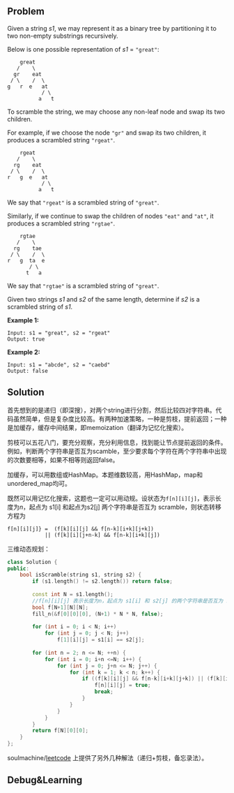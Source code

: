 ## Problem

Given a string *s1*, we may represent it as a binary tree by partitioning it to two non-empty substrings recursively.

Below is one possible representation of *s1* = `"great"`:

```
    great
   /    \
  gr    eat
 / \    /  \
g   r  e   at
           / \
          a   t
```

To scramble the string, we may choose any non-leaf node and swap its two children.

For example, if we choose the node `"gr"` and swap its two children, it produces a scrambled string `"rgeat"`.

```
    rgeat
   /    \
  rg    eat
 / \    /  \
r   g  e   at
           / \
          a   t
```

We say that `"rgeat"` is a scrambled string of `"great"`.

Similarly, if we continue to swap the children of nodes `"eat"` and `"at"`, it produces a scrambled string `"rgtae"`.

```
    rgtae
   /    \
  rg    tae
 / \    /  \
r   g  ta  e
       / \
      t   a
```

We say that `"rgtae"` is a scrambled string of `"great"`.

Given two strings *s1* and *s2* of the same length, determine if *s2* is a scrambled string of *s1*.

**Example 1:**

```
Input: s1 = "great", s2 = "rgeat"
Output: true
```

**Example 2:**

```
Input: s1 = "abcde", s2 = "caebd"
Output: false
```



## Solution

首先想到的是递归（即深搜），对两个string进行分割，然后比较四对字符串。代码虽然简单，但是复杂度比较高。有两种加速策略，一种是剪枝，提前返回；一种是加缓存，缓存中间结果，即memoization（翻译为记忆化搜索）。

剪枝可以五花八门，要充分观察，充分利用信息，找到能让节点提前返回的条件。例如，判断两个字符串是否互为scamble，至少要求每个字符在两个字符串中出现的次数要相等，如果不相等则返回false。

加缓存，可以用数组或HashMap。本题维数较高，用HashMap，map和unordered_map均可。

既然可以用记忆化搜索，这题也一定可以用动规。设状态为`f[n][i][j]`，表示长度为$n$，起点为 s1[i] 和起点为s2[j] 两个字符串是否互为 scramble，则状态转移方程为

```
f[n][i][j]} =  (f[k][i][j] && f[n-k][i+k][j+k]) 
            || (f[k][i][j+n-k] && f[n-k][i+k][j])
```

三维动态规划：

```cpp
class Solution {
public:
    bool isScramble(string s1, string s2) {
        if (s1.length() != s2.length()) return false;
        
        const int N = s1.length();
        //f[n][i][j] 表示长度为n，起点为 s1[i] 和 s2[j] 的两个字符串是否互为 scramble
        bool f[N+1][N][N];
        fill_n(&f[0][0][0], (N+1) * N * N, false);
        
        for (int i = 0; i < N; i++)
            for (int j = 0; j < N; j++)
                f[1][i][j] = s1[i] == s2[j];
        
        for (int n = 2; n <= N; ++n) {
            for (int i = 0; i+n <=N; i++) {
                for (int j = 0; j+n <= N; j++) {
                    for (int k = 1; k < n; k++) {
                        if ((f[k][i][j] && f[n-k][i+k][j+k]) || (f[k][i][j+n-k] && f[n-k][i+k][j])) {
                            f[n][i][j] = true;
                            break;
                        }
                    }
                }
            }
        }
        return f[N][0][0];
    }
};  
```

soulmachine/[leetcode](https://github.com/soulmachine/leetcode) 上提供了另外几种解法（递归+剪枝，备忘录法）。



## Debug&Learning



